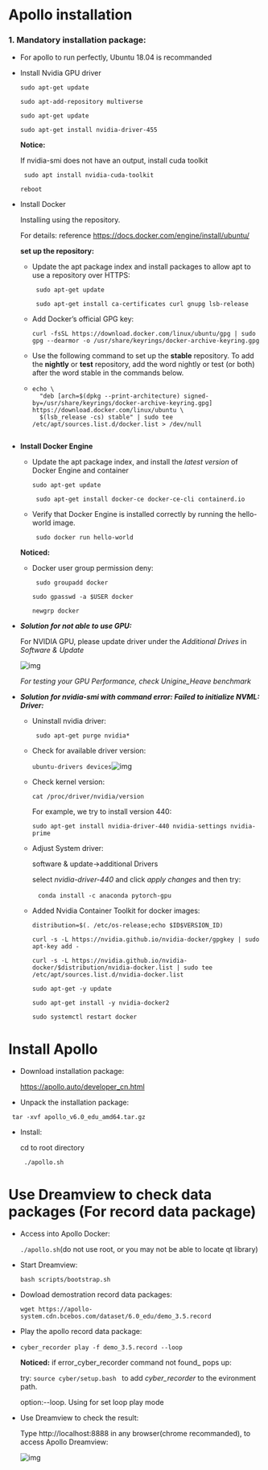 # Apollo installation

### 1. Mandatory installation package:

* For apollo to run perfectly, Ubuntu 18.04 is recommanded

* Install Nvidia GPU driver

  ```sudo apt-get update```

  ```sudo apt-add-repository multiverse```

  ```sudo apt-get update```

  ```sudo apt-get install nvidia-driver-455```

  __Notice:__

  If nvidia-smi does not have an output, install cuda toolkit

  ```  sudo apt install nvidia-cuda-toolkit ```

  ```reboot```

* Install Docker

  Installing using the repository.

  For details: reference https://docs.docker.com/engine/install/ubuntu/

  __set up the repository:__

  * Update the apt package index and install packages to allow apt to use a repository over HTTPS:

    ``` sudo apt-get update```

    ``` sudo apt-get install ca-certificates curl gnupg lsb-release```

  * Add Docker’s official GPG key:

    ``` curl -fsSL https://download.docker.com/linux/ubuntu/gpg | sudo gpg --dearmor -o /usr/share/keyrings/docker-archive-keyring.gpg ```

  * Use the following command to set up the **stable** repository. To add the **nightly** or **test** repository, add the word nightly or test (or both) after the word stable in the commands below.[ ](https://docs.docker.com/engine/install/)

  * ``` 
    echo \
      "deb [arch=$(dpkg --print-architecture) signed-by=/usr/share/keyrings/docker-archive-keyring.gpg] https://download.docker.com/linux/ubuntu \
      $(lsb_release -cs) stable" | sudo tee /etc/apt/sources.list.d/docker.list > /dev/null
    
    
    ```

  

* **Install Docker Engine**

  * Update the apt package index, and install the *latest version* of Docker Engine and container

    ```sudo apt-get update ```

    ``` sudo apt-get install docker-ce docker-ce-cli containerd.io```

  * Verify that Docker Engine is installed correctly by running the hello-world image.

    ``` sudo docker run hello-world```

  __Noticed:__

  * Docker user group permission deny:

    ``` sudo groupadd docker```

    ```sudo gpasswd -a $USER docker```

    ``` newgrp docker ```

* *__Solution for not able to use GPU:__*

  For NVIDIA GPU, please update driver under the *Additional Drives* in *Software & Update*

  ![img](/home/xli149/Documents/ADAS/3Yrc3qVIWOwGlNZODhZ4PoKHKUBrs8m-SZWmL7eSs_uOSW1VxcnAr6HSBIK3oD7DjV1TT-GMCH3f8V0bHuMQLcUvfC8KTi-fqgieGbcvLERxm51-lNx3b1VB_LY2NADJHbC30qhx)

   

  *For testing your GPU Performance, check Unigine_Heave benchmark*

* *__Solution for nvidia-smi with command error: Failed to initialize NVML: Driver:__*

  * Uninstall nvidia driver:

    ``` sudo apt-get purge nvidia*```

  * Check for available driver version:

    ```ubuntu-drivers devices```![img](https://lh4.googleusercontent.com/618NhziZkFy44pttDM-1cFxF4m8mnP17nYw0d_7Lxpd1niPNVfv7vXnMH04vjGrJNImSiivtlDPKPd8C695wN10QdRKVHzdX6kTx5kkwwSVWQf56HedDY266uv3dQ5wxsH8H9vKt)

  * Check kernel version:

    ```cat /proc/driver/nvidia/version```

    For example, we try to install version 440:

    ``` sudo apt-get install nvidia-driver-440 nvidia-settings nvidia-prime ```

  * Adjust System driver:

    software & update->additional Drivers

    select _nvidia-driver-440_ and click _apply changes_ and then try:

    ​	``` conda install -c anaconda pytorch-gpu```

  * Added Nvidia Container Toolkit for docker images:

    

    ```distribution=$(. /etc/os-release;echo $ID$VERSION_ID)```

    ```curl -s -L https://nvidia.github.io/nvidia-docker/gpgkey | sudo apt-key add -```

    ```curl -s -L https://nvidia.github.io/nvidia-docker/$distribution/nvidia-docker.list | sudo tee /etc/apt/sources.list.d/nvidia-docker.list```

    ```sudo apt-get -y update```

    ```sudo apt-get install -y nvidia-docker2```

    ```sudo systemctl restart docker```

    

# Install Apollo

* Download installation package:

  https://apollo.auto/developer_cn.html

*  Unpack the installation package:

  ``` tar -xvf apollo_v6.0_edu_amd64.tar.gz```

* Install:

  cd to root directory

  ``` ./apollo.sh```

# Use Dreamview to check data packages (For record data package)

* Access into Apollo Docker:

  ```./apollo.sh```(do not use root, or you may not be able to locate qt library)

* Start Dreamview:

  ```bash scripts/bootstrap.sh```

* Dowload demostration record data packages:

  ```wget https://apollo-system.cdn.bcebos.com/dataset/6.0_edu/demo_3.5.record```

* Play the apollo record data package:

* ```cyber_recorder play -f demo_3.5.record --loop```

  __Noticed:__ if error_cyber_recorder command not found_ pops up:

  try: ```source cyber/setup.bash ``` to add _cyber_recorder_ to the evironment path.

  option:--loop. Using for set loop play mode

* Use Dreamview to check the result:

  Type http://localhost:8888 in any browser(chrome recommanded), to access Apollo Dreamview:

  ![img](/home/xli149/Documents/ADAS/EglphIcVpq5DCHKESJlpx2PybB8ZeRHckMpqcCfNNvl_Pc1S_7J7KqbQEnF9rRb4K3uzID1gZ-1MEKKELrEu1xzp_twoqe0mBtjI0jf3s5PeQK3DG39FAEoP-xiCjY2DU4EbQNHH)


